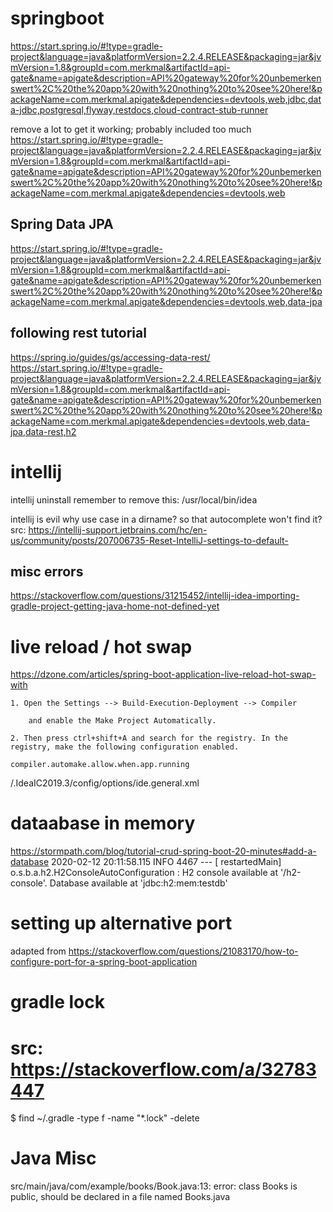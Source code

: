 # springboot
https://start.spring.io/#!type=gradle-project&language=java&platformVersion=2.2.4.RELEASE&packaging=jar&jvmVersion=1.8&groupId=com.merkmal&artifactId=api-gate&name=apigate&description=API%20gateway%20for%20unbemerkenswert%2C%20the%20app%20with%20nothing%20to%20see%20here!&packageName=com.merkmal.apigate&dependencies=devtools,web,jdbc,data-jdbc,postgresql,flyway,restdocs,cloud-contract-stub-runner

remove a lot to get it working; probably included too much
https://start.spring.io/#!type=gradle-project&language=java&platformVersion=2.2.4.RELEASE&packaging=jar&jvmVersion=1.8&groupId=com.merkmal&artifactId=api-gate&name=apigate&description=API%20gateway%20for%20unbemerkenswert%2C%20the%20app%20with%20nothing%20to%20see%20here!&packageName=com.merkmal.apigate&dependencies=devtools,web

## Spring Data JPA
https://start.spring.io/#!type=gradle-project&language=java&platformVersion=2.2.4.RELEASE&packaging=jar&jvmVersion=1.8&groupId=com.merkmal&artifactId=api-gate&name=apigate&description=API%20gateway%20for%20unbemerkenswert%2C%20the%20app%20with%20nothing%20to%20see%20here!&packageName=com.merkmal.apigate&dependencies=devtools,web,data-jpa

## following rest tutorial
https://spring.io/guides/gs/accessing-data-rest/
https://start.spring.io/#!type=gradle-project&language=java&platformVersion=2.2.4.RELEASE&packaging=jar&jvmVersion=1.8&groupId=com.merkmal&artifactId=api-gate&name=apigate&description=API%20gateway%20for%20unbemerkenswert%2C%20the%20app%20with%20nothing%20to%20see%20here!&packageName=com.merkmal.apigate&dependencies=devtools,web,data-jpa,data-rest,h2

# intellij
intellij uninstall
remember to remove this: 
/usr/local/bin/idea

intellij is evil
why use case in a dirname? so that autocomplete won't find it?
src: https://intellij-support.jetbrains.com/hc/en-us/community/posts/207006735-Reset-IntelliJ-settings-to-default- 

## misc errors
https://stackoverflow.com/questions/31215452/intellij-idea-importing-gradle-project-getting-java-home-not-defined-yet

# live reload / hot swap
https://dzone.com/articles/spring-boot-application-live-reload-hot-swap-with

```
1. Open the Settings --> Build-Execution-Deployment --> Compiler

    and enable the Make Project Automatically.

2. Then press ctrl+shift+A and search for the registry. In the registry, make the following configuration enabled.

compiler.automake.allow.when.app.running
```
/.IdeaIC2019.3/config/options/ide.general.xml

# dataabase in memory
https://stormpath.com/blog/tutorial-crud-spring-boot-20-minutes#add-a-database
2020-02-12 20:11:58.115  INFO 4467 --- [  restartedMain] o.s.b.a.h2.H2ConsoleAutoConfiguration    : H2 console available at '/h2-console'. Database available at 'jdbc:h2:mem:testdb'

# setting up alternative port
adapted from https://stackoverflow.com/questions/21083170/how-to-configure-port-for-a-spring-boot-application

# gradle lock
# src: https://stackoverflow.com/a/32783447
$ find ~/.gradle -type f -name "*.lock" -delete


# Java Misc
src/main/java/com/example/books/Book.java:13: error: class Books is public, should be declared in a file named Books.java

